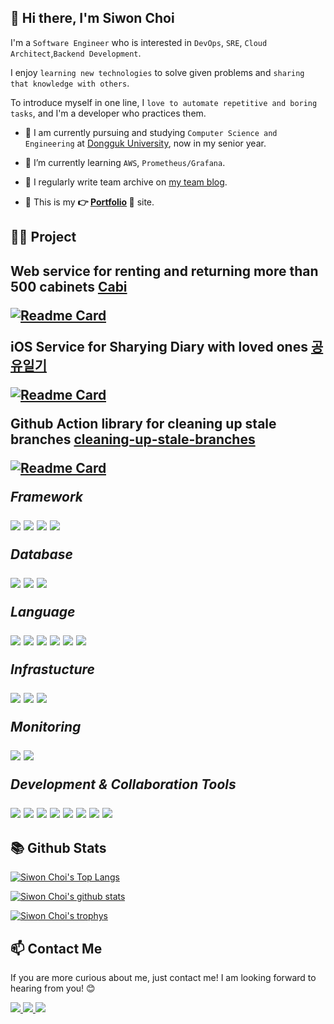 <h2>👋 Hi there, I'm Siwon Choi</h2>

I'm a `Software Engineer` who is interested in `DevOps`, `SRE`, `Cloud Architect`,`Backend Development`.

I enjoy `learning new technologies` to solve given problems and `sharing that knowledge with others`.

To introduce myself in one line, I `love to automate repetitive and boring tasks`, and I'm a developer who practices them.

- 🏫 I am currently pursuing and studying `Computer Science and Engineering` at [Dongguk University](https://www.dongguk.edu/), now in my senior year.

- 🌱 I’m currently learning `AWS`, `Prometheus/Grafana`.

- 📝 I regularly write team archive on [my team blog](https://cabi.oopy.io/).

- 🔖 This is my **👉 [Portfolio](https://blog.sichoi.dev/about/) 🤏** site.

<h2> 👩‍💻 Project <h2>

**Web service for renting and returning more than 500 cabinets [Cabi](https://cabi.oopy.io/)**

[![Readme Card](https://github-readme-stats.vercel.app/api/pin/?username=innovationacademy-kr&repo=42cabi&theme=dark)](https://github.com/innovationacademy-kr/42cabi)

**iOS Service for Sharying Diary with loved ones [공유일기](https://apps.apple.com/kr/app/%EA%B3%B5%EC%9C%A0%EC%9D%BC%EA%B8%B0/id6474495000)**

[![Readme Card](https://github-readme-stats.vercel.app/api/pin/?username=joHoEunSaE&repo=Exchange_Diary&theme=dark)](https://github.com/joHoEunSaE/Exchange_Diary/)

**Github Action library for cleaning up stale branches [cleaning-up-stale-branches](https://github.com/marketplace/actions/cleaning-up-stale-branches)**

[![Readme Card](https://github-readme-stats.vercel.app/api/pin/?username=sichoi42&repo=cleanup-stale-branch&theme=dark)](https://github.com/sichoi42/cleanup-stale-branch)

_Framework_

<img src="https://img.shields.io/badge/Spring-6DB33F?style=for-the-badge&logo=Spring&logoColor=FFFFFF"/> <img src="https://img.shields.io/badge/Spring Boot-6DB33F?style=for-the-badge&logo=Spring Boot&logoColor=FFFFFF"/> <img src="https://img.shields.io/badge/NodeJS-339933?style=for-the-badge&logo=Node.js&logoColor=FFFFFF"/> <img src="https://img.shields.io/badge/NestJS-E0234E?style=for-the-badge&logo=NestJS&logoColor=FFFFFF"/>

_Database_

<img src="https://img.shields.io/badge/MySQL-4479A1?style=for-the-badge&logo=MySQL&logoColor=FFFFFF"/> <img src="https://img.shields.io/badge/MariaDB-003545?style=for-the-badge&logo=MariaDB&logoColor=FFFFFF"/> <img src="https://img.shields.io/badge/Redis-DC382D?style=for-the-badge&logo=Redis&logoColor=FFFFFF"/>

_Language_

<img src="https://img.shields.io/badge/Java-007396?style=for-the-badge&logo=JAVA&logoColor=FFFFFF"/> <img src="https://img.shields.io/badge/JavaScript-F7DF1E?style=for-the-badge&logo=JavaScript&logoColor=FFFFFF"/> <img src="https://img.shields.io/badge/TypeScript-3178C6?style=for-the-badge&logo=Typescript&logoColor=FFFFFF"/> <img src="https://img.shields.io/badge/C-A8B9CC?style=for-the-badge&logo=C&logoColor=FFFFFF"/> <img src="https://img.shields.io/badge/C++-00599C?style=for-the-badge&logo=C++&logoColor=FFFFFF"/> <img src="https://img.shields.io/badge/Python-3776AB?style=for-the-badge&logo=Python&logoColor=FFFFFF"/>

_Infrastucture_

<img src="https://img.shields.io/badge/AWS-232F3E?style=for-the-badge&logo=Amazon AWS&logoColor=FFFFFF"/> <img src="https://img.shields.io/badge/Docker-2496ED?style=for-the-badge&logo=Docker&logoColor=FFFFFF"/> <img src="https://img.shields.io/badge/Github Actions-2088FF?style=for-the-badge&logo=Github Actions&logoColor=FFFFFF"/>

_Monitoring_

<img src="https://img.shields.io/badge/Prometheus-E6522C?style=for-the-badge&logo=Prometheus&logoColor=FFFFFF"/> <img src="https://img.shields.io/badge/Grafana-F46800?style=for-the-badge&logo=Grafana&logoColor=FFFFFF"/>

_Development & Collaboration Tools_

<img src="https://img.shields.io/badge/Git-F05032?style=for-the-badge&logo=Git&logoColor=FFFFFF"/> <img src="https://img.shields.io/badge/Intellij-000000?style=for-the-badge&logo=Intellij IDEA&logoColor=FFFFFF"/> <img src="https://img.shields.io/badge/DataGrip-000000?style=for-the-badge&logo=DataGrip&logoColor=FFFFFF"/> <img src="https://img.shields.io/badge/VSCode-007ACC?style=for-the-badge&logo=Visual Studio Code&logoColor=FFFFFF"/> <img src="https://img.shields.io/badge/Postman-FF6C37?style=for-the-badge&logo=Postman&logoColor=FFFFFF"/> <img src="https://img.shields.io/badge/Github-181717?style=for-the-badge&logo=Github&logoColor=FFFFFF"/> <img src="https://img.shields.io/badge/Notion-000000?style=for-the-badge&logo=Notion&logoColor=FFFFFF"/> <img src="https://img.shields.io/badge/Slack-4A154B?style=for-the-badge&logo=Slack&logoColor=FFFFFF"/>

## 📚 Github Stats

[![Siwon Choi's Top Langs](https://github-readme-stats.vercel.app/api/top-langs/?username=sichoi42&bg_color=7f7fd5,86a8e7,91eac9&title_color=fff&text_color=fff)](https://github.com/anuraghazra/github-readme-stats)

[![Siwon Choi's github stats](https://github-readme-stats.vercel.app/api?username=sichoi42&layout=compact&bg_color=7f7fd5,86a8e7,91eac9&title_color=fff&text_color=fff)](https://github.com/anuraghazra/github-readme-stats)

[![Siwon Choi's trophys](https://github-profile-trophy.vercel.app/?username=sichoi42&no-bg=true&column=7&theme=onedark)](https://github.com/ryo-ma/github-profile-trophy)

## 📫 Contact Me

If you are more curious about me, just contact me! I am looking forward to hearing from you! 😊

<a href="mailto:42.4.sichoi@gmail.com">
  <img src="https://img.shields.io/badge/Gmail-EA4335?style=flat-square&logo=Gmail&logoColor=FFFFFF"/>
<a href="https://www.linkedin.com/in/최시원/">
  <img src="https://img.shields.io/badge/Linkedin-0A66C2?style=flat-square&logo=Linkedin&logoColor=FFFFFF"/> <a href="https://www.instagram.com/csiweon/">
 <img src="https://img.shields.io/badge/Instagram-E4405F?style=flat-square&logo=Instagram&logoColor=FFFFFF"/>
